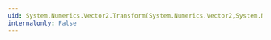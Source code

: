 ```yaml
---
uid: System.Numerics.Vector2.Transform(System.Numerics.Vector2,System.Numerics.Matrix4x4)
internalonly: False
---
```


